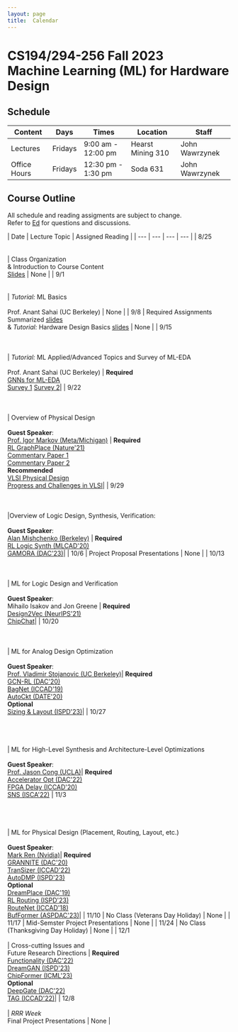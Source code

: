 ```yaml
---
layout: page
title:  Calendar
---
```

# CS194/294-256 Fall 2023 <br/> Machine Learning (ML) for Hardware Design

## Schedule

 | Content       | Days      | Times               | Location     | Staff           |
 | ---           | ---       | ---                 | ---          | ---             |
 | Lectures      | Fridays   | 9:00 am - 12:00 pm  | Hearst Mining 310     | John Wawrzynek  |
 | Office Hours  | Fridays   | 12:30 pm - 1:30 pm  | Soda 631     | John Wawrzynek  |

## Course Outline
All schedule and reading assigments are subject to change. <br/>
Refer to [Ed](https://edstem.org/us/courses/45441/discussion/) for questions and discussions.

 | Date | Lecture Topic | Assigned Reading |
 | ---  | ---  | ---           | ---              |
 | 8/25 <br/> <br/><br/>| Class Organization <br/> & Introduction to Course Content <br/> [Slides](https://drive.google.com/file/d/1h5ZAup4XWYqYAez97iTDbaHf1wNHI3bi/view?usp=drive_link) | None |
 | 9/1 <br/><br/><br/>| *Tutorial:* ML Basics <br/><br/> Prof. Anant Sahai (UC Berkeley) | None |
 | 9/8 | Required Assignments Summarized [slides](https://drive.google.com/file/d/1fw45jICF-N5HFzVaZlnA3kNbq7sqEBA1/view?usp=drive_link) <br/> & *Tutorial:* Hardware Design Basics [slides](https://drive.google.com/file/d/1AFWq-y-F4jFwy9E9kdffF5PdYY3yZPnt/view?usp=sharing)  | None |
 | 9/15 <br/><br/><br/><br/>| *Tutorial:* ML Applied/Advanced Topics and Survey of ML-EDA <br/><br/>  Prof. Anant Sahai (UC Berkeley) | **Required**<br/> [GNNs for ML-EDA](https://ieeexplore.ieee.org/stamp/stamp.jsp?arnumber=9598835) <br/> [Survey 1](https://dl.acm.org/doi/pdf/10.1145/3543853?casa_token=poTXBGP888sAAAAA:9-7CHHyCdXf6TogyOoULInhEx_nu_ptRMservU_dIPrY2dfSuWtQ2RgbOvmJTPU7yAX1_Tag0GPgNQ) [Survey 2](https://dl.acm.org/doi/pdf/10.1145/3451179)|
 | 9/22 <br/><br/><br/><br/>| Overview of Physical Design <br/><br/> **Guest Speaker**: <br/>[Prof. Igor Markov (Meta/Michigan)](https://web.eecs.umich.edu/~imarkov/) | **Required**<br/> [RL GraphPlace (Nature'21)](https://arxiv.org/pdf/2004.10746.pdf) <br/> [Commentary Paper 1](https://dl.acm.org/doi/pdf/10.1145/3569052.3578926) <br/> [Commentary Paper 2](https://arxiv.org/abs/2306.09633) <br/> **Recommended** <br/> [VLSI Physical Design](https://link.springer.com/book/10.1007/978-90-481-9591-6) <br/>  [Progress and Challenges in VLSI](https://dl.acm.org/doi/abs/10.1145/2429384.2429441?casa_token=6QK9e3uoVsYAAAAA:MiHKO-F1sQKoThXyQZiFtMfBxdeNBy646g-oqktUzrM_kOhpTJ0dBGqK7imqQ2GlrSeyLtXFSNg)|
 | 9/29 <br/><br/><br/><br/>|Overview of Logic Design, Synthesis, Verification: <br/><br/> **Guest Speaker**: <br/> [Alan Mishchenko (Berkeley)](https://people.eecs.berkeley.edu/~alanmi/) | **Required** <br/> [RL Logic Synth (MLCAD'20)](https://dl.acm.org/doi/pdf/10.1145/3380446.3430622) <br/>  [GAMORA (DAC'23)](https://arxiv.org/pdf/2303.08256.pdf)|
 | 10/6  | Project Proposal Presentations | None |
 | 10/13 <br/><br/><br/><br/>| ML for Logic Design and  Verification <br/><br/> **Guest Speaker**:<br/> Mihailo Isakov and Jon Greene | **Required** <br/> [Design2Vec (NeurIPS'21)](https://proceedings.neurips.cc/paper/2021/file/c5aa65949d20f6b20e1a922c13d974e7-Paper.pdf) <br/> [ChipChat](https://arxiv.org/pdf/2305.13243.pdf)|
 | 10/20 <br/><br/><br/><br/> | ML for Analog Design Optimization <br/><br/> **Guest Speaker**: <br/> [Prof. Vladimir Stojanovic (UC Berkeley)](https://www2.eecs.berkeley.edu/Faculty/Homepages/vlada.html)| **Required** <br/> [GCN-RL (DAC'20)](https://arxiv.org/pdf/2005.00406.pdf) <br/> [BagNet (ICCAD'19)](https://arxiv.org/pdf/1907.10515.pdf) <br/> [AutoCkt (DATE'20)](https://ieeexplore.ieee.org/stamp/stamp.jsp?arnumber=9116200) <br/> **Optional** <br/> [Sizing & Layout (ISPD'23)](https://dl.acm.org/doi/pdf/10.1145/3569052.3578929)|
 | 10/27 <br/><br/><br/><br/><br/>| ML for High-Level Synthesis and Architecture-Level Optimizations <br/><br/> **Guest Speaker**: <br/> [Prof. Jason Cong (UCLA)](https://vast.cs.ucla.edu/people/faculty/jason-cong)| **Required**<br/> [Accelerator Opt (DAC'22)](https://dl.acm.org/doi/pdf/10.1145/3489517.3530409) <br/> [FPGA Delay (ICCAD'20)](https://dl.acm.org/doi/pdf/10.1145/3400302.3415657) <br/>  [SNS (ISCA'22)](https://dl.acm.org/doi/pdf/10.1145/3470496.3527444)
 | 11/3  <br/><br/><br/><br/><br/>| ML for Physical Design (Placement, Routing, Layout, etc.) <br/><br/> **Guest Speaker**: <br/> [Mark Ren (Nvidia)](https://research.nvidia.com/person/mark-ren)| **Required** <br/> [GRANNITE (DAC'20)](https://research.nvidia.com/sites/default/files/pubs/2020-07_GRANNITE%3A-Graph-Neural/034_2_GRANNITE.pdf) <br/> [TranSizer (ICCAD'22)](https://dl.acm.org/doi/pdf/10.1145/3508352.3549442) <br/> [AutoDMP (ISPD'23)](https://dl.acm.org/doi/pdf/10.1145/3569052.3578923) <br/>  **Optional** <br/> [DreamPlace (DAC'19)](https://dl.acm.org/doi/pdf/10.1145/3316781.3317803) <br/> [RL Routing (ISPD'23)](https://dl.acm.org/doi/pdf/10.1145/3569052.3571874) <br/> [RouteNet (ICCAD'18)](https://ieeexplore.ieee.org/stamp/stamp.jsp?arnumber=8587655) <br/> [BufFormer (ASPDAC'23)](https://dl.acm.org/doi/pdf/10.1145/3566097.3567900)|
 | 11/10  | No Class (Veterans Day Holiday) | None |
 | 11/17  | Mid-Semster Project Presentations | None |
 | 11/24  | No Class (Thanksgiving Day Holiday) | None |
 | 12/1  <br/><br/> | Cross-cutting Issues and <br/> Future Research Directions | **Required** <br/>[Functionality (DAC'22)](https://dl.acm.org/doi/pdf/10.1145/3489517.3530410)  <br/> [DreamGAN (ISPD'23)](https://dl.acm.org/doi/pdf/10.1145/3569052.3572993) <br/>  [ChipFormer (ICML'23)](https://arxiv.org/pdf/2306.14744.pdf) <br/> **Optional** <br/> [DeepGate (DAC'22)](https://arxiv.org/pdf/2111.14616.pdf)  <br/> [TAG (ICCAD'22)](https://dl.acm.org/doi/pdf/10.1145/3508352.3549384)|
 | 12/8  <br/><br/> | *RRR Week* <br/> Final Project Presentations  | None |
